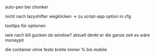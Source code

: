 auto-pen bei chonker

nicht nach lazyshifter wegklicken -> zu script-app
option in cfg

tooltips für optionen

iwie nach kill gucken ob window?
aktuell denkt er die ganze zeit es wäre moneypit

die container ohne feste breite immer % bis mobile
